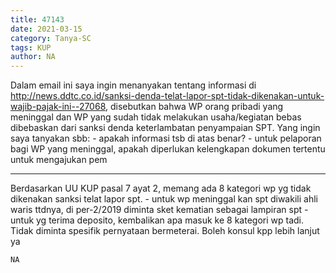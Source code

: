 ```yaml
---
title: 47143
date: 2021-03-15
category: Tanya-SC
tags: KUP
author: NA
---
```


Dalam email ini saya ingin menanyakan tentang informasi di http://news.ddtc.co.id/sanksi-denda-telat-lapor-spt-tidak-dikenakan-untuk-wajib-pajak-ini--27068, disebutkan bahwa WP orang pribadi yang meninggal dan WP yang sudah tidak melakukan usaha/kegiatan bebas dibebaskan dari sanksi denda keterlambatan penyampaian SPT. Yang ingin saya tanyakan sbb: - apakah informasi tsb di atas benar? - untuk pelaporan bagi WP yang meninggal, apakah diperlukan kelengkapan dokumen tertentu untuk mengajukan pem

---

Berdasarkan UU KUP pasal 7 ayat 2, memang ada 8 kategori wp yg tidak dikenakan sanksi telat lapor spt. - untuk wp meninggal kan spt diwakili ahli waris ttdnya, di per-2/2019 diminta sket kematian sebagai lampiran spt - untuk yg terima deposito, kembalikan apa masuk ke 8 kategori wp tadi. Tidak diminta spesifik pernyataan bermeterai. Boleh konsul kpp lebih lanjut ya

`NA`
